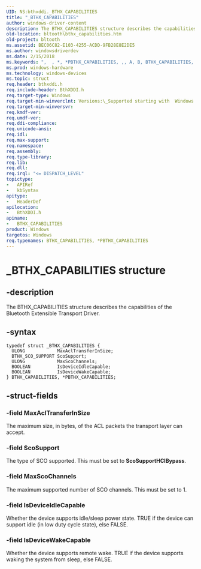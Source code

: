 ```yaml
---
UID: NS:bthxddi._BTHX_CAPABILITIES
title: "_BTHX_CAPABILITIES"
author: windows-driver-content
description: The BTHX_CAPABILITIES structure describes the capabilities of the Bluetooth Extensible Transport Driver.
old-location: bltooth\bthx_capabilities.htm
old-project: bltooth
ms.assetid: BEC06C82-E103-4255-ACDD-9FB28E8E2DE5
ms.author: windowsdriverdev
ms.date: 2/15/2018
ms.keywords: ",  , *, *PBTHX_CAPABILITIES, ,, A, B, BTHX_CAPABILITIES, BTHX_CAPABILITIES structure [Bluetooth Devices], C, E, H, I, L, P, PBTHX_CAPABILITIES, PBTHX_CAPABILITIES structure pointer [Bluetooth Devices], S, T, X, _, _BTHX_CAPABILITIES, bltooth.bthx_capabilities, bthxddi/BTHX_CAPABILITIES, bthxddi/PBTHX_CAPABILITIES"
ms.prod: windows-hardware
ms.technology: windows-devices
ms.topic: struct
req.header: bthxddi.h
req.include-header: BthXDDI.h
req.target-type: Windows
req.target-min-winverclnt: Versions:\_Supported starting with  Windows 8.
req.target-min-winversvr: 
req.kmdf-ver: 
req.umdf-ver: 
req.ddi-compliance: 
req.unicode-ansi: 
req.idl: 
req.max-support: 
req.namespace: 
req.assembly: 
req.type-library: 
req.lib: 
req.dll: 
req.irql: "<= DISPATCH_LEVEL"
topictype:
-	APIRef
-	kbSyntax
apitype:
-	HeaderDef
apilocation:
-	BthXDDI.h
apiname:
-	BTHX_CAPABILITIES
product: Windows
targetos: Windows
req.typenames: BTHX_CAPABILITIES, *PBTHX_CAPABILITIES
---
```


# _BTHX_CAPABILITIES structure


## -description


The BTHX_CAPABILITIES structure describes the capabilities of the Bluetooth Extensible Transport Driver.


## -syntax


````
typedef struct _BTHX_CAPABILITIES {
  ULONG            MaxAclTransferInSize;
  BTHX_SCO_SUPPORT ScoSupport;
  ULONG            MaxScoChannels;
  BOOLEAN          IsDeviceIdleCapable;
  BOOLEAN          IsDeviceWakeCapable;
} BTHX_CAPABILITIES, *PBTHX_CAPABILITIES;
````


## -struct-fields




### -field MaxAclTransferInSize

The maximum size, in bytes, of the ACL packets the transport layer can accept.


### -field ScoSupport

The type of SCO supported. This must be set to <b>ScoSupportHCIBypass</b>.


### -field MaxScoChannels

The maximum supported number of SCO channels. This must be set to 1.


### -field IsDeviceIdleCapable

Whether the device supports idle/sleep power state. TRUE if the device can support idle (in low duty cycle state), else FALSE.


### -field IsDeviceWakeCapable

Whether the device supports remote wake. TRUE if the device supports waking the system from sleep, else FALSE.


